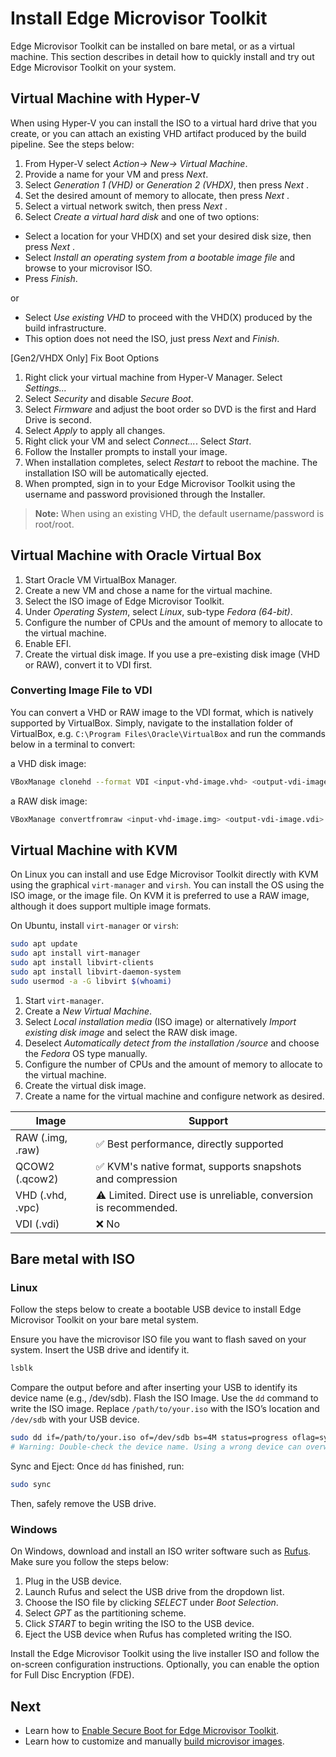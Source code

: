 # Install Edge Microvisor Toolkit

Edge Microvisor Toolkit can be installed on bare metal, or as a virtual machine. This section
describes in detail how to quickly install and try out Edge Microvisor Toolkit on your system.

## Virtual Machine with Hyper-V

When using Hyper-V you can install the ISO to a virtual hard drive that you create, or
you can attach an existing VHD artifact produced by the build pipeline. See the steps below:

1. From Hyper-V select *Action-> New-> Virtual Machine*.
2. Provide a name for your VM and press *Next*.
3. Select *Generation 1 (VHD)* or *Generation 2 (VHDX)*, then press *Next* .
4. Set the desired amount of memory to allocate, then press *Next* .
5. Select a virtual network switch, then press *Next* .
6. Select *Create a virtual hard disk* and one of two options:
  - Select a location for your VHD(X) and set your desired disk size, then press *Next* .
  - Select *Install an operating system from a bootable image file* and browse to your
    microvisor ISO.
  - Press *Finish*.

  or

  - Select *Use existing VHD* to proceed with the VHD(X) produced by the build infrastructure.
  - This option does not need the ISO, just press *Next* and *Finish*.

[Gen2/VHDX Only] Fix Boot Options

1. Right click your virtual machine from Hyper-V Manager. Select *Settings...*
2. Select *Security* and disable *Secure Boot*.
3. Select *Firmware* and adjust the boot order so DVD is the first and Hard Drive is second.
4. Select *Apply* to apply all changes.
5. Right click your VM and select *Connect...*. Select *Start*.
6. Follow the Installer prompts to install your image.
7. When installation completes, select *Restart* to reboot the machine. The installation ISO
   will be automatically ejected.
8. When prompted, sign in to your Edge Microvisor Toolkit using the username and password
   provisioned through the Installer.

> **Note:**
  When using an existing VHD, the default username/password is root/root.

## Virtual Machine with Oracle Virtual Box

1. Start Oracle VM VirtualBox Manager.
2. Create a new VM and chose a name for the virtual machine.
3. Select the ISO image of Edge Microvisor Toolkit.
4. Under *Operating System*, select *Linux*, sub-type *Fedora (64-bit)*.
5. Configure the number of CPUs and the amount of memory to allocate to the virtual machine.
6. Enable EFI.
7. Create the virtual disk image. If you use a pre-existing disk image (VHD or RAW), convert
  it to VDI first.

### Converting Image File to VDI

You can convert a VHD or RAW image to the VDI format, which is natively supported by
VirtualBox. Simply, navigate to the installation folder of VirtualBox, e.g.
`C:\Program Files\Oracle\VirtualBox` and run the commands below in a terminal to convert:

a VHD disk image:

```bash
VBoxManage clonehd --format VDI <input-vhd-image.vhd> <output-vdi-image.vdi>
```

a RAW disk image:

```bash
VBoxManage convertfromraw <input-vhd-image.img> <output-vdi-image.vdi> --format VDI
```

## Virtual Machine with KVM

On Linux you can install and use Edge Microvisor Toolkit directly with KVM using the
graphical `virt-manager` and `virsh`. You can install the OS using the ISO image, or the
image file. On KVM it is preferred to use a RAW image, although it does support multiple
image formats.

On Ubuntu, install `virt-manager` or `virsh`:

```bash
sudo apt update
sudo apt install virt-manager
sudo apt install libvirt-clients
sudo apt install libvirt-daemon-system
sudo usermod -a -G libvirt $(whoami)
```

1. Start `virt-manager`.
2. Create a *New Virtual Machine*.
3. Select *Local installation media* (ISO image) or alternatively *Import existing disk
   image* and select the RAW disk image.
4. Deselect *Automatically detect from the installation /source* and choose the *Fedora* OS
   type manually.
5. Configure the number of CPUs and the amount of memory to allocate to the virtual machine.
6. Create the virtual disk image.
7. Create a name for the virtual machine and configure network as desired.

| Image              | Support                                                              |
| ------------------ | -------------------------------------------------------------------- |
| RAW (.img, .raw)   | ✅ Best performance, directly supported                              |
| QCOW2 (.qcow2)     | ✅ KVM's native format, supports snapshots and compression           |
| VHD (.vhd, .vpc)   | ⚠️ Limited. Direct use is unreliable, conversion is recommended.     |
| VDI (.vdi)         | ❌ No                                                                |

## Bare metal with ISO

### Linux

Follow the steps below to create a bootable USB device to install Edge Microvisor Toolkit
on your bare metal system.

Ensure you have the microvisor ISO file you want to flash saved on your system. Insert the
USB drive and identify it.

```bash
lsblk
```

Compare the output before and after inserting your USB to identify its device name
(e.g., /dev/sdb). Flash the ISO Image. Use the `dd` command to write the ISO image.
Replace `/path/to/your.iso` with the ISO’s location and `/dev/sdb` with your USB device.

```bash
sudo dd if=/path/to/your.iso of=/dev/sdb bs=4M status=progress oflag=sync
# Warning: Double-check the device name. Using a wrong device can overwrite data.
```

Sync and Eject: Once `dd` has finished, run:

```bash
sudo sync
```

Then, safely remove the USB drive.

### Windows

On Windows, download and install an ISO writer software such as [Rufus](https://rufus.ie).
Make sure you follow the steps below:

1. Plug in the USB device.
2. Launch Rufus and select the USB drive from the dropdown list.
3. Choose the ISO file by clicking *SELECT* under *Boot Selection*.
4. Select *GPT* as the partitioning scheme.
5. Click *START* to begin writing the ISO to the USB device.
6. Eject the USB device when Rufus has completed writing the ISO.

Install the Edge Microvisor Toolkit using the live installer ISO and follow the on-screen
configuration instructions. Optionally, you can enable the option for Full Disc Encryption
(FDE).

## Next

- Learn how to [Enable Secure Boot for Edge Microvisor Toolkit](sb-howto.md).
- Learn how to customize and manually [build microvisor images](building-howto.md).
